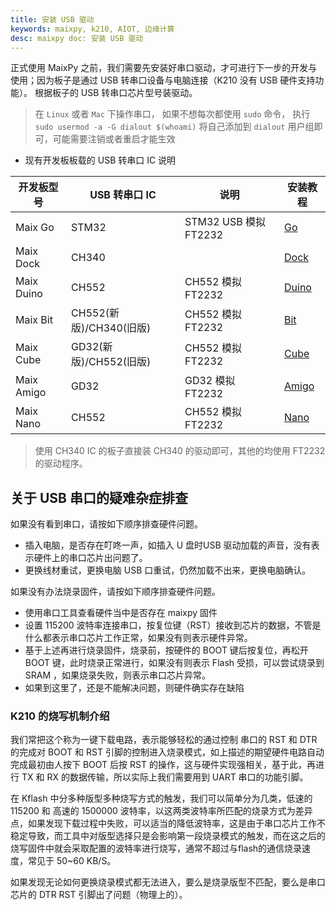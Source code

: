 ```yaml
---
title: 安装 USB 驱动
keywords: maixpy, k210, AIOT, 边缘计算
desc: maixpy doc: 安装 USB 驱动
---
```



正式使用 MaixPy 之前，我们需要先安装好串口驱动，才可进行下一步的开发与使用；因为板子是通过 USB 转串口设备与电脑连接（K210 没有 USB 硬件支持功能）。
根据板子的 USB 转串口芯片型号装驱动。

> 在 `Linux` 或者 `Mac` 下操作串口， 如果不想每次都使用 `sudo` 命令， 执行 `sudo usermod -a -G dialout $(whoami)` 将自己添加到 `dialout` 用户组即可，可能需要注销或者重启才能生效


- 现有开发板板载的 USB 转串口 IC 说明

| 开发板型号 | USB 转串口 IC        | 说明                        |安装教程|
| ---------- | ----------------------- | --------------------- |------|
| Maix Go    | STM32                   | STM32 USB 模拟 FT2232 |[Go](install_driver/go.md)|
| Maix Dock  | CH340                   |                       |[Dock](install_driver/dock.md)|
| Maix Duino | CH552                   | CH552 模拟 FT2232     |[Duino](install_driver/duino.md)|
| Maix Bit   | CH552(新版)/CH340(旧版)  | CH552 模拟 FT2232     |[Bit](install_driver/bit.md)|
| Maix Cube  | GD32(新版)/CH552(旧版)   | CH552 模拟 FT2232     |[Cube](install_driver/cube.md)|
| Maix Amigo | GD32                    | GD32 模拟 FT2232      |[Amigo](install_driver/amigo.md)|
| Maix Nano  | CH552                   | CH552 模拟 FT2232     |[Nano](install_driver/nano.md)|

> 使用 CH340 IC 的板子直接装 CH340 的驱动即可，其他的均使用 FT2232 的驱动程序。

## 关于 USB 串口的疑难杂症排查

如果没有看到串口，请按如下顺序排查硬件问题。

- 插入电脑，是否存在叮咚一声，如插入 U 盘时USB 驱动加载的声音，没有表示硬件上的串口芯片出问题了。
- 更换线材重试，更换电脑 USB 口重试，仍然加载不出来，更换电脑确认。

如果没有办法烧录固件，请按如下顺序排查硬件问题。

- 使用串口工具查看硬件当中是否存在 maixpy 固件
- 设置 115200 波特率连接串口，按复位键（RST）接收到芯片的数据，不管是什么都表示串口芯片工作正常，如果没有则表示硬件异常。
- 基于上述再进行烧录固件，烧录前，按硬件的 BOOT 键后按复位，再松开 BOOT 键，此时烧录正常进行，如果没有则表示 Flash 受损，可以尝试烧录到 SRAM ，如果烧录失败，则表示串口芯片异常。
- 如果到这里了，还是不能解决问题，则硬件确实存在缺陷

### K210 的烧写机制介绍

我们常把这个称为一键下载电路，表示能够轻松的通过控制 串口的 RST 和 DTR 的完成对 BOOT 和 RST 引脚的控制进入烧录模式，如上描述的期望硬件电路自动完成最初由人按下 BOOT 后按 RST 的操作，这与硬件实现强相关，基于此，再进行 TX 和 RX 的数据传输，所以实际上我们需要用到 UART 串口的功能引脚。

在 Kflash 中分多种版型多种烧写方式的触发，我们可以简单分为几类，低速的 115200 和 高速的 1500000 波特率，以这两类波特率所匹配的烧录方式为差异点，如果发现下载过程中失败，可以适当的降低波特率，这是由于串口芯片工作不稳定导致，而工具中对版型选择只是会影响第一段烧录模式的触发，而在这之后的烧写固件中就会采取配置的波特率进行烧写，通常不超过与flash的通信烧录速度，常见于 50~60 KB/S。

如果发现无论如何更换烧录模式都无法进入，要么是烧录版型不匹配，要么是串口芯片的 DTR RST 引脚出了问题（物理上的）。



